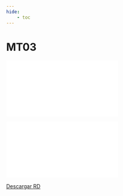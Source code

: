 ```yaml
---
hide:
    - toc
---
```


# MT03

![CECILIA_BARRAN_MT03.rd](../archivos/CECILIA_BARRAN_MT03.rd)

![CECILIA_BARRAN_MT03_CORTE.rld](../archivos/CECILIA_BARRAN_MT03_CORTE.rld)

<a href= "(../archivos/CECILIA_BARRAN_MT03.rd)" >Descargar <span>RD</span> </a>


 